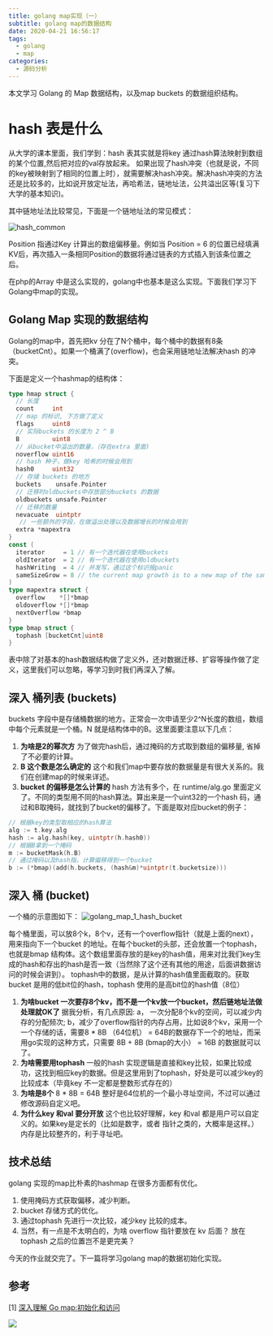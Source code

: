 ```yaml
---
title: golang map实现（一）
subtitle: golang map的数据结构
date: 2020-04-21 16:56:17
tags:
  - golang
  - map
categories:
  - 源码分析
---
```


本文学习 Golang 的 Map 数据结构，以及map buckets 的数据组织结构。

<!--more-->

# hash 表是什么

从大学的课本里面，我们学到：hash 表其实就是将key 通过hash算法映射到数组的某个位置,然后把对应的val存放起来。
如果出现了hash冲突（也就是说，不同的key被映射到了相同的位置上时），就需要解决hash冲突。解决hash冲突的方法还是比较多的，比如说开放定址法，再哈希法，链地址法，公共溢出区等(复习下大学的基本知识)。

其中链地址法比较常见，下面是一个链地址法的常见模式：

![hash_common](golang_hash_1_common.jpg)

Position 指通过Key 计算出的数组偏移量。例如当 Position = 6 的位置已经填满KV后，再次插入一条相同Position的数据将通过链表的方式插入到该条位置之后。

在php的Array 中是这么实现的，golang中也基本是这么实现。下面我们学习下Golang中map的实现。

## Golang Map 实现的数据结构

Golang的map中，首先把kv 分在了N个桶中，每个桶中的数据有8条（bucketCnt）。如果一个桶满了(overflow)，也会采用链地址法解决hash 的冲突。

下面是定义一个hashmap的结构体：

```go
type hmap struct {
  // 长度
  count     int
  // map 的标识, 下方做了定义
  flags     uint8  
  // 实际buckets 的长度为 2 ^ B
  B         uint8
  // 从bucket中溢出的数量，（存在extra 里面)
  noverflow uint16
  // hash 种子，做key 哈希的时候会用到
  hash0     uint32
  // 存储 buckets 的地方
  buckets    unsafe.Pointer
  // 迁移时oldbuckets中存放部分buckets 的数据
  oldbuckets unsafe.Pointer
  // 迁移的数量
  nevacuate  uintptr
   // 一些额外的字段，在做溢出处理以及数据增长的时候会用到
  extra *mapextra
}
const (
  iterator     = 1 // 有一个迭代器在使用buckets
  oldIterator  = 2 // 有一个迭代器在使用oldbuckets
  hashWriting  = 4 // 并发写，通过这个标识报panic
  sameSizeGrow = 8 // the current map growth is to a new map of the same size
)
type mapextra struct {
  overflow    *[]*bmap
  oldoverflow *[]*bmap
  nextOverflow *bmap
}
type bmap struct {
  tophash [bucketCnt]uint8
}
```

表中除了对基本的hash数据结构做了定义外，还对数据迁移、扩容等操作做了定义，这里我们可以忽略，等学习到时我们再深入了解。

## 深入 桶列表 (buckets)

buckets 字段中是存储桶数据的地方。正常会一次申请至少2^N长度的数组，数组中每个元素就是一个桶。N 就是结构体中的B。这里面要注意以下几点：

1. **为啥是2的幂次方**  为了做完hash后，通过掩码的方式取到数组的偏移量, 省掉了不必要的计算。
2. **B 这个数是怎么确定的**  这个和我们map中要存放的数据量是有很大关系的。我们在创建map的时候来详述。
3. **bucket 的偏移是怎么计算的** hash 方法有多个，在 runtime/alg.go 里面定义了。不同的类型用不同的hash算法。算出来是一个uint32的一个hash 码，通过和B取掩码，就找到了bucket的偏移了。下面是取对应bucket的例子：

```go
// 根据key的类型取相应的hash算法
alg := t.key.alg
hash := alg.hash(key, uintptr(h.hash0))
// 根据B拿到一个掩码
m := bucketMask(h.B)
// 通过掩码以及hash指，计算偏移得到一个bucket
b := (*bmap)(add(h.buckets, (hash&m)*uintptr(t.bucketsize)))
```

## 深入 桶 (bucket)

一个桶的示意图如下：
![golang_map_1_hash_bucket](golang_hash_1_bucket.jpg)

每个桶里面，可以放8个k，8个v，还有一个overflow指针（就是上面的next），用来指向下一个bucket 的地址。在每个bucket的头部，还会放置一个tophash，也就是bmap 结构体。这个数组里面存放的是key的hash值，用来对比我们key生成的hash和存出的hash是否一致（当然除了这个还有其他的用途，后面讲数据访问的时候会讲到）。 tophash中的数据，是从计算的hash值里面截取的。获取bucket 是用的低bit位的hash，tophash 使用的是高bit位的hash值（8位）

1. **为啥bucket 一次要存8个kv，而不是一个kv放一个bucket，然后链地址法做处理就OK了** 据我分析，有几点原因: a， 一次分配8个kv的空间，可以减少内存的分配频次; b，减少了overflow指针的内存占用，比如说8个kv，采用一个一个存储的话，需要8 * 8B （64位机） = 64B的数据存下一个的地址，而采用go实现的这种方式，只需要 8B + 8B (bmap的大小） = 16B 的数据就可以了。
2. **为啥需要用tophash** 一般的hash 实现逻辑是直接和key比较，如果比较成功，这找到相应key的数据。但是这里用到了tophash，好处是可以减少key的比较成本（毕竟key 不一定都是整数形式存在的）
3. **为啥是8个** 8 * 8B = 64B 整好是64位机的一个最小寻址空间，不过可以通过修改源码自定义吧。
4. **为什么key 和val 要分开放** 这个也比较好理解，key 和val 都是用户可以自定义的。如果key是定长的（比如是数字，或者 指针之类的，大概率是这样。）内存是比较整齐的，利于寻址吧。

## 技术总结

golang 实现的map比朴素的hashmap 在很多方面都有优化。

1. 使用掩码方式获取偏移，减少判断。
2. bucket 存储方式的优化。
3. 通过tophash 先进行一次比较，减少key 比较的成本。
4. 当然，有一点是不太明白的，为啥 overflow 指针要放在 kv 后面？ 放在tophash 之后的位置岂不是更完美？

今天的作业就交完了。下一篇将学习golang map的数据初始化实现。

## 参考

[1] [深入理解 Go map:初始化和访问](https://eddycjy.com/posts/go/map/2019-03-05-map-access/)

![](/images/weixin_logo.png)
